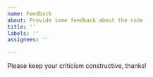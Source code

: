 ```yaml
---
name: Feedback
about: Provide some feedback about the code
title: ''
labels: ''
assignees: ''

---
```


Please keep your criticism constructive, thanks!
